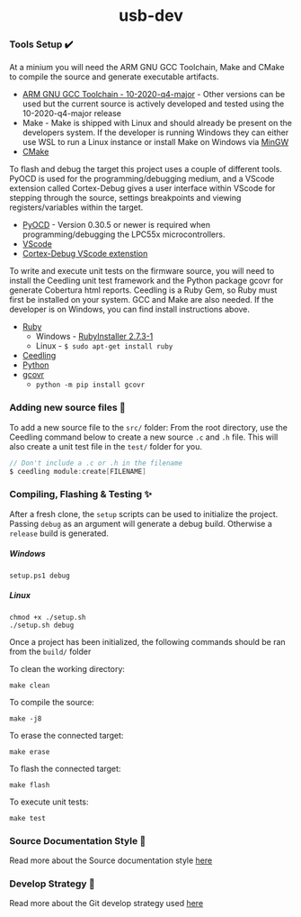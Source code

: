 <p align="center">
  <h1 align="center">usb-dev</h1>
</p>

<!-- REPLACE YOUR BADGE AND CODECOV URL HERE FOR CODE COVERAGE IN THE README -->
<!-- [![codecov](https://codecov.io/gh/glassboard-dev/thermaquil-quantum-controller-carrier-firmware/branch/develop/graph/badge.svg?token=4HFQ910HXS)](https://codecov.io/gh/glassboard-dev/thermaquil-quantum-controller-carrier-firmware) -->

### Tools Setup ✔️
At a minium you will need the ARM GNU GCC Toolchain, Make and CMake to compile the source and generate executable artifacts.
-   [ARM GNU GCC Toolchain - 10-2020-q4-major](https://developer.arm.com/tools-and-software/open-source-software/developer-tools/gnu-toolchain/gnu-rm/downloads) - Other versions can be used but the current source is actively developed and tested using the 10-2020-q4-major release
-   Make -  Make is shipped with Linux and should already be present on the developers system. If the developer is running Windows they can either use WSL to run a Linux instance or install Make on Windows via [MinGW](https://sourceforge.net/projects/mingw/)
-   [CMake](https://cmake.org/download/)

To flash and debug the target this project uses a couple of different tools. PyOCD is used for the programming/debugging medium, and a VScode extension called Cortex-Debug gives a user interface within VScode for stepping through the source, settings breakpoints and viewing registers/variables within the target.
-   [PyOCD](https://github.com/pyocd/pyOCD#installing) - Version 0.30.5 or newer is required when programming/debugging the LPC55x microcontrollers.
-   [VScode](https://code.visualstudio.com/)
-   [Cortex-Debug VScode extenstion](https://marketplace.visualstudio.com/items?itemName=marus25.cortex-debug)

To write and execute unit tests on the firmware source, you will need to install the Ceedling unit test framework and the Python package gcovr for generate Cobertura html reports. Ceedling is a Ruby Gem, so Ruby must first be installed on your system. GCC and Make are also needed. If the developer is on Windows, you can find install instructions above.
-   [Ruby](https://www.ruby-lang.org)
    - Windows - [RubyInstaller 2.7.3-1](https://github.com/oneclick/rubyinstaller2/releases/download/RubyInstaller-2.7.3-1/rubyinstaller-2.7.3-1-x64.exe)
    - Linux - ```$ sudo apt-get install ruby```
-   [Ceedling](http://www.throwtheswitch.org/ceedling)
-   [Python](https://www.python.org/downloads/)
-   [gcovr](https://gcovr.com/en/stable/)
    - ```python -m pip install gcovr```

### Adding new source files 📁
To add a new source file to the ```src/``` folder: From the root directory, use the Ceedling command below to create a new source ```.c``` and ```.h``` file. This will also create a unit test file in the ```test/``` folder for you.
```c
// Don't include a .c or .h in the filename
$ ceedling module:create[FILENAME]
```

### Compiling, Flashing & Testing ✨
After a fresh clone, the ```setup``` scripts can be used to initialize the project. Passing ```debug``` as an argument will generate a debug build. Otherwise a ```release``` build is generated.
##### Windows
```console
setup.ps1 debug
```
##### Linux
```console
chmod +x ./setup.sh
./setup.sh debug
```

Once a project has been initialized, the following commands should be ran from the ```build/``` folder

To clean the working directory:
```console
make clean
```

To compile the source:
```console
make -j8
```

To erase the connected target:
```console
make erase
```

To flash the connected target:
```console
make flash
```

To execute unit tests:
```console
make test
```

### Source Documentation Style 📃
Read more about the Source documentation style [here](./doc/DOCUMENTATION_STYLE.md)

### Develop Strategy 📖
Read more about the Git develop strategy used [here](./doc/DEVELOP_STRATEGY.md)

